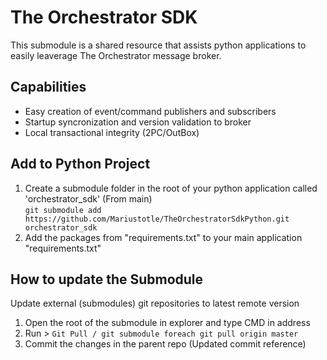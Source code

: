 # The Orchestrator SDK
This submodule is a shared resource that assists python applications to easily leaverage The Orchestrator message broker.

## Capabilities
- Easy creation of event/command publishers and subscribers
- Startup syncronization and version validation to broker
- Local transactional integrity (2PC/OutBox)

## Add to Python Project
1. Create a submodule folder in the root of your python application called 'orchestrator_sdk' (From main) <br/>
`git submodule add https://github.com/Mariustotle/TheOrchestratorSdkPython.git orchestrator_sdk`
2. Add the packages from "requirements.txt" to your main application "requirements.txt"

## How to update the Submodule
Update external (submodules) git repositories to latest remote version
1. Open the root of the submodule in explorer and type CMD in address
2. Run > `Git Pull / git submodule foreach git pull origin master`
3. Commit the changes in the parent repo (Updated commit reference)


